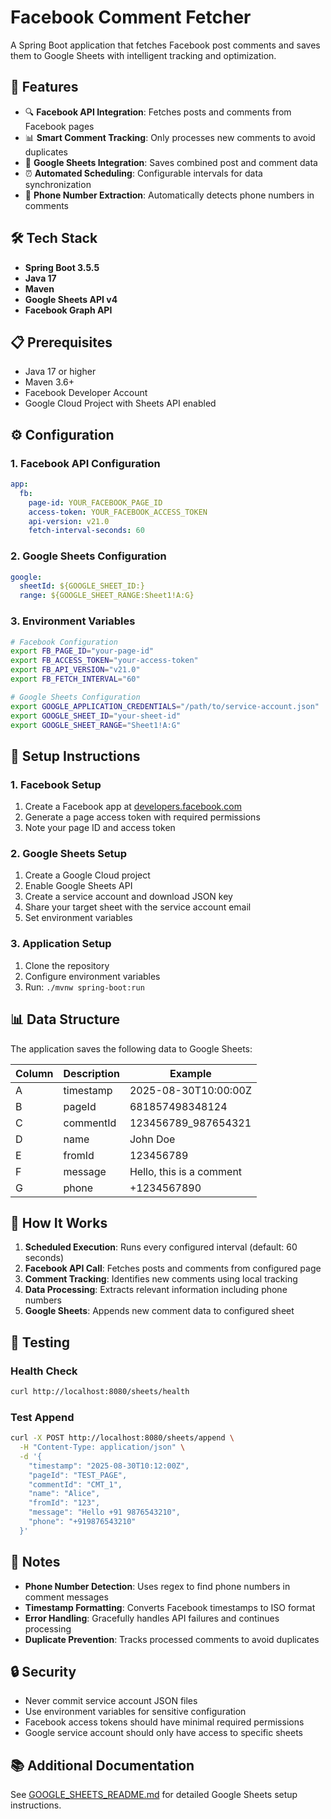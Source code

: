 # Facebook Comment Fetcher

A Spring Boot application that fetches Facebook post comments and saves them to Google Sheets with intelligent tracking and optimization.

## 🚀 Features

- 🔍 **Facebook API Integration**: Fetches posts and comments from Facebook pages
- 📊 **Smart Comment Tracking**: Only processes new comments to avoid duplicates
- 💾 **Google Sheets Integration**: Saves combined post and comment data
- ⏰ **Automated Scheduling**: Configurable intervals for data synchronization
- 🎯 **Phone Number Extraction**: Automatically detects phone numbers in comments

## 🛠️ Tech Stack

- **Spring Boot 3.5.5**
- **Java 17**
- **Maven**
- **Google Sheets API v4**
- **Facebook Graph API**

## 📋 Prerequisites

- Java 17 or higher
- Maven 3.6+
- Facebook Developer Account
- Google Cloud Project with Sheets API enabled

## ⚙️ Configuration

### 1. Facebook API Configuration
```yaml
app:
  fb:
    page-id: YOUR_FACEBOOK_PAGE_ID
    access-token: YOUR_FACEBOOK_ACCESS_TOKEN
    api-version: v21.0
    fetch-interval-seconds: 60
```

### 2. Google Sheets Configuration
```yaml
google:
  sheetId: ${GOOGLE_SHEET_ID:}
  range: ${GOOGLE_SHEET_RANGE:Sheet1!A:G}
```

### 3. Environment Variables
```bash
# Facebook Configuration
export FB_PAGE_ID="your-page-id"
export FB_ACCESS_TOKEN="your-access-token"
export FB_API_VERSION="v21.0"
export FB_FETCH_INTERVAL="60"

# Google Sheets Configuration
export GOOGLE_APPLICATION_CREDENTIALS="/path/to/service-account.json"
export GOOGLE_SHEET_ID="your-sheet-id"
export GOOGLE_SHEET_RANGE="Sheet1!A:G"
```

## 🚀 Setup Instructions

### 1. Facebook Setup
1. Create a Facebook app at [developers.facebook.com](https://developers.facebook.com)
2. Generate a page access token with required permissions
3. Note your page ID and access token

### 2. Google Sheets Setup
1. Create a Google Cloud project
2. Enable Google Sheets API
3. Create a service account and download JSON key
4. Share your target sheet with the service account email
5. Set environment variables

### 3. Application Setup
1. Clone the repository
2. Configure environment variables
3. Run: `./mvnw spring-boot:run`

## 📊 Data Structure

The application saves the following data to Google Sheets:

| Column | Description | Example |
|--------|-------------|---------|
| A | timestamp | 2025-08-30T10:00:00Z |
| B | pageId | 681857498348124 |
| C | commentId | 123456789_987654321 |
| D | name | John Doe |
| E | fromId | 123456789 |
| F | message | Hello, this is a comment |
| G | phone | +1234567890 |

## 🔄 How It Works

1. **Scheduled Execution**: Runs every configured interval (default: 60 seconds)
2. **Facebook API Call**: Fetches posts and comments from configured page
3. **Comment Tracking**: Identifies new comments using local tracking
4. **Data Processing**: Extracts relevant information including phone numbers
5. **Google Sheets**: Appends new comment data to configured sheet

## 🧪 Testing

### Health Check
```bash
curl http://localhost:8080/sheets/health
```

### Test Append
```bash
curl -X POST http://localhost:8080/sheets/append \
  -H "Content-Type: application/json" \
  -d '{
    "timestamp": "2025-08-30T10:12:00Z",
    "pageId": "TEST_PAGE",
    "commentId": "CMT_1",
    "name": "Alice",
    "fromId": "123",
    "message": "Hello +91 9876543210",
    "phone": "+919876543210"
  }'
```

## 📝 Notes

- **Phone Number Detection**: Uses regex to find phone numbers in comment messages
- **Timestamp Formatting**: Converts Facebook timestamps to ISO format
- **Error Handling**: Gracefully handles API failures and continues processing
- **Duplicate Prevention**: Tracks processed comments to avoid duplicates

## 🔒 Security

- Never commit service account JSON files
- Use environment variables for sensitive configuration
- Facebook access tokens should have minimal required permissions
- Google service account should only have access to specific sheets

## 📚 Additional Documentation

See [GOOGLE_SHEETS_README.md](GOOGLE_SHEETS_README.md) for detailed Google Sheets setup instructions.
